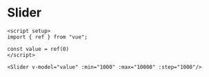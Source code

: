 # Slider

<script setup>
import { ref } from "vue"; 

const value = ref(0)
const valueTwo = ref(0)
</script>

<DemoContainer>
  <Slider v-model="value" :min="1000" :max="10000" :step="1000"/>
  <Slider v-model="valueTwo" :min="1000" :max="10000" :step="1000" :disabled="true"/>
</DemoContainer>

```vue
<script setup>
import { ref } from "vue";

const value = ref(0)
</script>

<Slider v-model="value" :min="1000" :max="10000" :step="1000"/>
```
